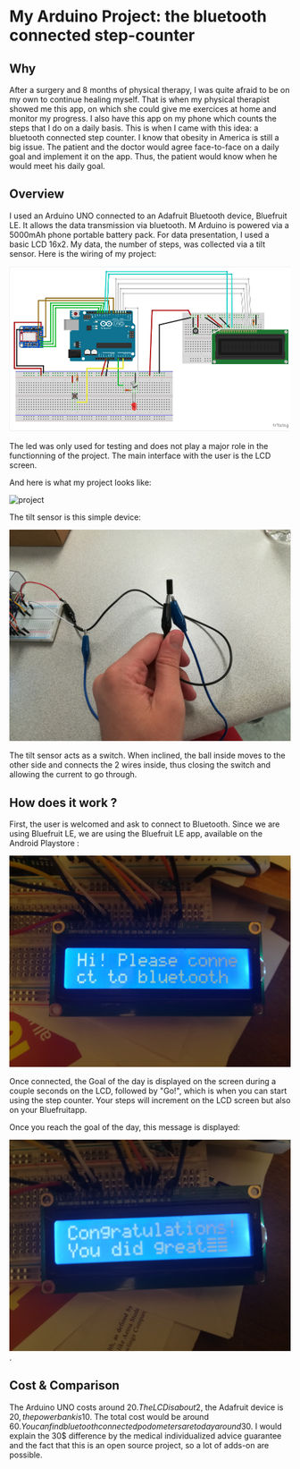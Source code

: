 
# My Arduino Project: the bluetooth connected step-counter

## Why 

After a surgery and 8 months of physical therapy, I was quite afraid to be on my own to continue healing myself. That is when my physical therapist showed me this app, on which she could give me exercices at home and monitor my progress. I also have this app on my phone which counts the steps that I do on a daily basis. 
This is when I came with this idea: a bluetooth connected step counter. I know that obesity in America is still a big issue. The patient and the doctor would agree face-to-face on a daily goal and implement it on the app. Thus, the patient would know when he would meet his daily goal. 

## Overview

I used an Arduino UNO connected to an Adafruit Bluetooth device, Bluefruit LE. It allows the data transmission via bluetooth. M Arduino is powered via a 5000mAh phone portable battery pack. For data presentation, I used a basic LCD 16x2. My data, the number of steps, was collected via a tilt sensor. Here is the wiring of my project:

![fritz](images/fritzing.PNG)

The led was only used for testing and does not play a major role in the functionning of the project. The main interface with the user is the LCD screen.

And here is what my project looks like:

![project](images/IMG_20180503_125145[1].jpg)

The tilt sensor is this simple device:

![Tilt sensor](images/IMG_20180503_125214[1].jpg)

The tilt sensor acts as a switch. When inclined, the ball inside moves to the other side and connects the 2 wires inside, thus closing the switch and allowing the current to go through.

## How does it work ?

First, the user is welcomed and ask to connect to Bluetooth. Since we are using Bluefruit LE, we are using the Bluefruit LE app, available on the Android Playstore : 

![Welcome screen](images/IMG_20180504_181948[1].jpg)

Once connected, the Goal of the day is displayed on the screen during a couple seconds on the LCD, followed by "Go!", which is when you can start using the step counter. 
Your steps will increment on the LCD screen but also on your Bluefruitapp.

Once you reach the goal of the day, this message is displayed:

![Win screen](images/IMG_20180504_183105[1].jpg).

## Cost & Comparison

The Arduino UNO costs around 20$. The LCD is about 2$, the Adafruit device is 20$, the powerbank is 10$. The total cost would be around 60$. 
You can find bluetooth connected podometers are today around 30$. I would explain the 30$ difference by the medical individualized advice guarantee and the fact that this is an open source project, so a lot of adds-on are possible.

